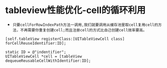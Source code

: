 # tableview性能优化-cell的循环利用
- `只要cellForRowIndexPath方法一调用,我们就要调用从缓存池里取cell复用cell的方法，不再需要你重复创建cell;而且注册cell的方式比自己创建cell效率要高。`

```
[self.tableView registerClass:[UITableViewCell class] forCellReuseIdentifier:ID];

static ID = @"indentifier";
UITableViewCell *cell = [tableView dequeueReusableCellWithIdentifier:ID];

```